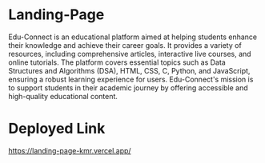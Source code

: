 # Landing-Page

Edu-Connect is an educational platform aimed at helping students enhance their knowledge and achieve their career goals. It provides a variety of resources, including comprehensive articles, interactive live courses, and online tutorials. The platform covers essential topics such as Data Structures and Algorithms (DSA), HTML, CSS, C, Python, and JavaScript, ensuring a robust learning experience for users. Edu-Connect's mission is to support students in their academic journey by offering accessible and high-quality educational content.

# Deployed Link
https://landing-page-kmr.vercel.app/
